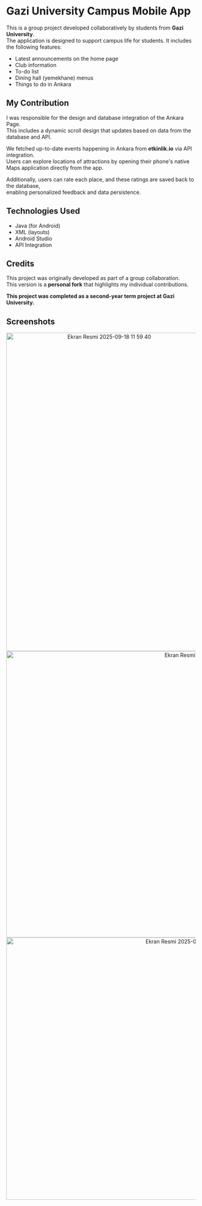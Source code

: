 # Gazi University Campus Mobile App

This is a group project developed collaboratively by students from **Gazi University**.  
The application is designed to support campus life for students. It includes the following features:

- Latest announcements on the home page  
- Club information  
- To-do list  
- Dining hall (yemekhane) menus  
- Things to do in Ankara

## My Contribution

I was responsible for the design and database integration of the Ankara Page.  
This includes a dynamic scroll design that updates based on data from the database and API.  

We fetched up-to-date events happening in Ankara from **etkinlik.io** via API integration.  
Users can explore locations of attractions by opening their phone's native Maps application directly from the app.

Additionally, users can rate each place, and these ratings are saved back to the database,  
enabling personalized feedback and data persistence.


## Technologies Used

- Java (for Android)
- XML (layouts)
- Android Studio
- API Integration


## Credits

This project was originally developed as part of a group collaboration.  
This version is a **personal fork** that highlights my individual contributions.

**This project was completed as a second-year term project at Gazi University.**

## Screenshots

<div align="center">

<img width="532" height="846" alt="Ekran Resmi 2025-09-18 11 59 40" src="https://github.com/user-attachments/assets/f35465c0-81f5-4d3f-ad36-28d4657417d1" />

<br/>

<img width="1046" height="761" alt="Ekran Resmi 2025-09-18 12 01 13" src="https://github.com/user-attachments/assets/dc9ec9d8-1372-4565-87e4-5bfcc05fc382" />

<br/>

<img width="950" height="697" alt="Ekran Resmi 2025-09-18 12 05 58" src="https://github.com/user-attachments/assets/46bcacff-ed18-4711-9b3c-cd384ce59bd1" />

</div>



